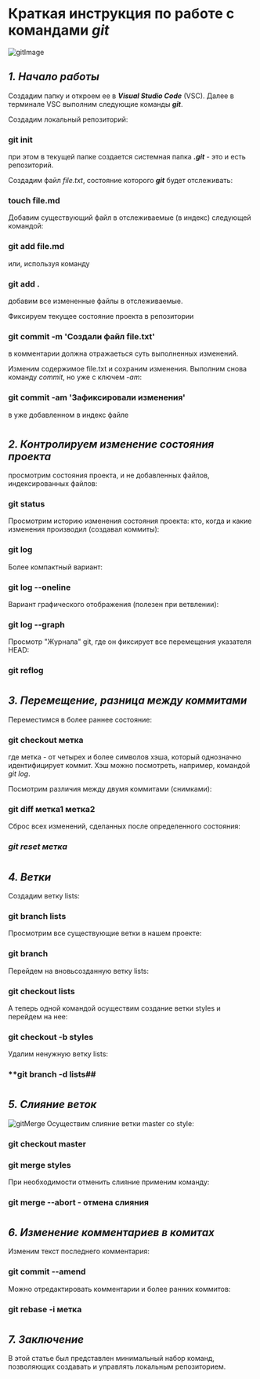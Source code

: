 # **Краткая инструкция по работе с командами _git_**

![gitImage](/images/Git.png "Использование git")

## _**1. Начало работы**_

Cоздадим папку и откроем ее в _**Visual Studio Code**_ (VSC). Далее в терминале VSC выполним следующие команды _**git**_.

Создадим локальный репозиторий:

### **git init**

при этом в текущей папке создается системная папка **_.git_** - это и есть репозиторий.

Создадим файл _file.txt_, состояние которого _**git**_ будет отслеживать:

### **touch file.md**

Добавим существующий файл в отслеживаемые (в индекс) следующей командой:

### **git add file.md**

или, используя команду

### **git add .**

добавим все измененные файлы в отслеживаемые.

Фиксируем текущее состояние проекта в репозитории

### **git commit -m 'Создали файл file.txt'**

в комментарии должна отражаеться суть выполненных изменений.

Изменим содержимое file.txt и сохраним изменения. Выполним снова команду _commit_, но уже с ключем _-am_:

### **git commit -am 'Зафиксировали изменения'**

в уже добавленном в индекс файле

#

## _**2. Контролируем изменение состояния проекта**_

просмотрим состояния проекта, и не добавленных файлов, индексированных файлов:

### **git status**

Просмотрим историю изменения состояния проекта: кто, когда и какие изменения производил (создавал коммиты):

### **git log**

Более компактный вариант:

### **git log --oneline**

Вариант графического отображения (полезен при ветвлении):

### **git log --graph**

Просмотр "Журнала" git, где он фиксирует все перемещения указателя HEAD:

### **git reflog**

#

## _**3. Перемещение, разница между коммитами**_

Переместимся в более раннее состояние:

### **git checkout метка**

где метка - от четырех и более символов хэша, который однозначно идентифицирует коммит. Хэш можно посмотреть, например, командой _git log_.

Посмотрим различия между двумя коммитами (снимками):

### **git diff метка1 метка2**

Сброс всех изменений, сделанных после определенного состояния:

### _**git reset метка**_

#

## _**4. Ветки**_

Создадим ветку lists:

### **git branch lists**

Просмотрим все существующие ветки в нашем проекте:

### **git branch**

Перейдем на вновьсозданную ветку lists:

### **git checkout lists**

А теперь одной командой осуществим создание ветки styles и перейдем на нее:

### **git checkout -b styles**

Удалим ненужную ветку lists:

### \*\*git branch -d lists##

#

## **_5. Слияние веток_**

![gitMerge](/images/git_banner.png)
Осуществим слияние ветки master со style:

### **git checkout master**

### **git merge styles**

При необходимости отменить слияние применим команду:

### **git merge --abort - отмена слияния**

#

## _**6. Изменение комментариев в комитах**_

Изменим текст последнего комментария:

### **git commit --amend**

Можно отредактировать комментарии и более ранних коммитов:

### **git rebase -i метка**

#

## _**7. Заключение**_

В этой статье был представлен минимальный набор команд, позволяющих создавать и управлять локальным репозиторием.

#
